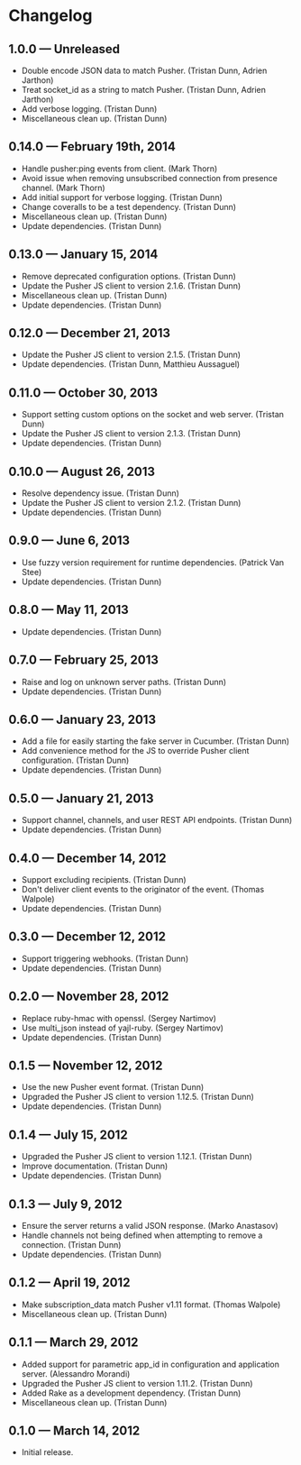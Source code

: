 # Changelog

## 1.0.0 — Unreleased

* Double encode JSON data to match Pusher. (Tristan Dunn, Adrien Jarthon)
* Treat socket_id as a string to match Pusher. (Tristan Dunn, Adrien Jarthon)
* Add verbose logging. (Tristan Dunn)
* Miscellaneous clean up. (Tristan Dunn)

## 0.14.0 — February 19th, 2014

* Handle pusher:ping events from client. (Mark Thorn)
* Avoid issue when removing unsubscribed connection from presence channel. (Mark Thorn)
* Add initial support for verbose logging. (Tristan Dunn)
* Change coveralls to be a test dependency. (Tristan Dunn)
* Miscellaneous clean up. (Tristan Dunn)
* Update dependencies. (Tristan Dunn)

## 0.13.0 — January 15, 2014

* Remove deprecated configuration options. (Tristan Dunn)
* Update the Pusher JS client to version 2.1.6. (Tristan Dunn)
* Miscellaneous clean up. (Tristan Dunn)
* Update dependencies. (Tristan Dunn)

## 0.12.0 — December 21, 2013

* Update the Pusher JS client to version 2.1.5. (Tristan Dunn)
* Update dependencies. (Tristan Dunn, Matthieu Aussaguel)

## 0.11.0 — October 30, 2013

* Support setting custom options on the socket and web server. (Tristan Dunn)
* Update the Pusher JS client to version 2.1.3. (Tristan Dunn)
* Update dependencies. (Tristan Dunn)

## 0.10.0 — August 26, 2013

* Resolve dependency issue. (Tristan Dunn)
* Update the Pusher JS client to version 2.1.2. (Tristan Dunn)
* Update dependencies. (Tristan Dunn)

## 0.9.0 — June 6, 2013

* Use fuzzy version requirement for runtime dependencies. (Patrick Van Stee)
* Update dependencies. (Tristan Dunn)

## 0.8.0 — May 11, 2013

* Update dependencies. (Tristan Dunn)

## 0.7.0 — February 25, 2013

* Raise and log on unknown server paths. (Tristan Dunn)
* Update dependencies. (Tristan Dunn)

## 0.6.0 — January 23, 2013

* Add a file for easily starting the fake server in Cucumber. (Tristan Dunn)
* Add convenience method for the JS to override Pusher client configuration. (Tristan Dunn)
* Update dependencies. (Tristan Dunn)

## 0.5.0 — January 21, 2013

* Support channel, channels, and user REST API endpoints. (Tristan Dunn)
* Update dependencies. (Tristan Dunn)

## 0.4.0 — December 14, 2012

* Support excluding recipients. (Tristan Dunn)
* Don't deliver client events to the originator of the event. (Thomas Walpole)
* Update dependencies. (Tristan Dunn)

## 0.3.0 — December 12, 2012

* Support triggering webhooks. (Tristan Dunn)
* Update dependencies. (Tristan Dunn)

## 0.2.0 — November 28, 2012

* Replace ruby-hmac with openssl. (Sergey Nartimov)
* Use multi_json instead of yajl-ruby. (Sergey Nartimov)
* Update dependencies. (Tristan Dunn)

## 0.1.5 — November 12, 2012

* Use the new Pusher event format. (Tristan Dunn)
* Upgraded the Pusher JS client to version 1.12.5. (Tristan Dunn)
* Update dependencies. (Tristan Dunn)

## 0.1.4 — July 15, 2012

* Upgraded the Pusher JS client to version 1.12.1. (Tristan Dunn)
* Improve documentation. (Tristan Dunn)
* Update dependencies. (Tristan Dunn)

## 0.1.3 — July 9, 2012

* Ensure the server returns a valid JSON response. (Marko Anastasov)
* Handle channels not being defined when attempting to remove a connection. (Tristan Dunn)
* Update dependencies. (Tristan Dunn)

## 0.1.2 — April 19, 2012

* Make subscription_data match Pusher v1.11 format. (Thomas Walpole)
* Miscellaneous clean up. (Tristan Dunn)

## 0.1.1 — March 29, 2012

* Added support for parametric app_id in configuration and application server. (Alessandro Morandi)
* Upgraded the Pusher JS client to version 1.11.2. (Tristan Dunn)
* Added Rake as a development dependency. (Tristan Dunn)
* Miscellaneous clean up. (Tristan Dunn)

## 0.1.0 — March 14, 2012

* Initial release.
